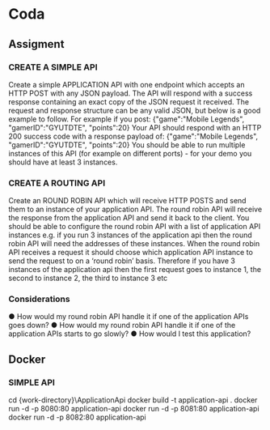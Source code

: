 # Coda
## Assigment

### CREATE A SIMPLE API
Create a simple APPLICATION API with one endpoint which accepts an HTTP POST with any
JSON payload. The API will respond with a success response containing an exact copy of the
JSON request it received. The request and response structure can be any valid JSON, but
below is a good example to follow.
For example if you post:
{"game":"Mobile Legends", "gamerID":"GYUTDTE", "points":20}
Your API should respond with an HTTP 200 success code with a response payload of:
{"game":"Mobile Legends", "gamerID":"GYUTDTE", "points":20}
You should be able to run multiple instances of this API (for example on different ports) - for
your demo you should have at least 3 instances.

### CREATE A ROUTING API
Create an ROUND ROBIN API which will receive HTTP POSTS and send them to an instance of
your application API. The round robin API will receive the response from the application API
and send it back to the client.
You should be able to configure the round robin API with a list of application API instances e.g.
if you run 3 instances of the application api then the round robin API will need the addresses of
these instances.
When the round robin API receives a request it should choose which application API instance to
send the request to on a ‘round robin’ basis. Therefore if you have 3 instances of the
application api then the first request goes to instance 1, the second to instance 2, the third to
instance 3 etc

### Considerations
● How would my round robin API handle it if one of the application APIs goes down?
● How would my round robin API handle it if one of the application APIs starts to go
slowly?
● How would I test this application?

## Docker
### SIMPLE API
cd {work-directory}\ApplicationApi
docker build -t application-api .
docker run -d -p 8080:80 application-api
docker run -d -p 8081:80 application-api
docker run -d -p 8082:80 application-api